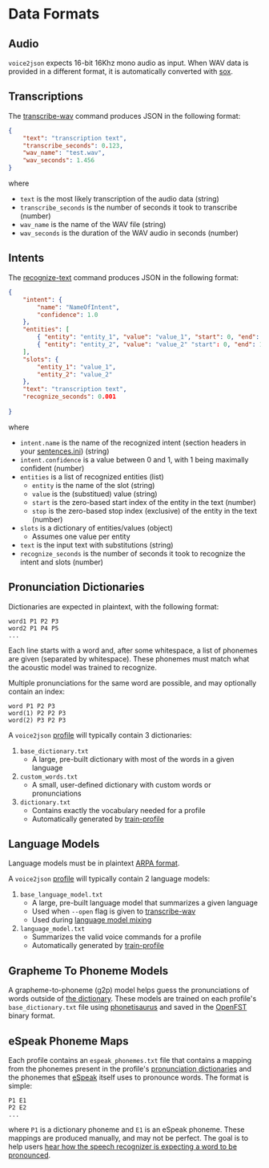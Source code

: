 # Data Formats

## Audio

`voice2json` expects 16-bit 16Khz mono audio as input. When WAV data is provided in a different format, it is automatically converted with [sox](http://sox.sourceforge.net).

## Transcriptions

The [transcribe-wav](commands.md#transcribe-wav) command produces JSON in the following format:

```json
{
    "text": "transcription text",
    "transcribe_seconds": 0.123,
    "wav_name": "test.wav",
    "wav_seconds": 1.456
}
```

where

* `text` is the most likely transcription of the audio data (string)
* `transcribe_seconds` is the number of seconds it took to transcribe (number)
* `wav_name` is the name of the WAV file (string)
* `wav_seconds` is the duration of the WAV audio in seconds (number)

## Intents

The [recognize-text](commands.md#) command produces JSON in the following format:

```json
{
    "intent": {
        "name": "NameOfIntent",
        "confidence": 1.0
    },
    "entities": [
        { "entity": "entity_1", "value": "value_1", "start": 0, "end": 1 },
        { "entity": "entity_2", "value": "value_2" "start": 0, "end": 1 }
    ],
    "slots": {
        "entity_1": "value_1",
        "entity_2": "value_2"
    },
    "text": "transcription text",
    "recognize_seconds": 0.001
    
}
```

where

* `intent.name` is the name of the recognized intent (section headers in your [sentences.ini](sentences.md)) (string)
* `intent.confidence` is a value between 0 and 1, with 1 being maximally confident (number)
* `entities` is a list of recognized entities (list)
    * `entity` is the name of the slot (string)
    * `value` is the (substitued) value (string)
    * `start` is the zero-based start index of the entity in the text (number)
    * `stop` is the zero-based stop index (exclusive) of the entity in the text (number)
* `slots` is a dictionary of entities/values (object)
    * Assumes one value per entity
* `text` is the input text with substitutions (string)
* `recognize_seconds` is the number of seconds it took to recognize the intent and slots (number)

## Pronunciation Dictionaries

Dictionaries are expected in plaintext, with the following format:

```
word1 P1 P2 P3
word2 P1 P4 P5
...
```

Each line starts with a word and, after some whitespace, a list of phonemes are given (separated by whitespace). These phonemes must match what the acoustic model was trained to recognize.

Multiple pronunciations for the same word are possible, and may optionally contain an index:

```
word P1 P2 P3
word(1) P2 P2 P3
word(2) P3 P2 P3
```

A `voice2json` [profile](profiles.md) will typically contain 3 dictionaries:

1. `base_dictionary.txt`
    * A large, pre-built dictionary with most of the words in a given language
2. `custom_words.txt`
    * A small, user-defined dictionary with custom words or pronunciations
3. `dictionary.txt`
    * Contains exactly the vocabulary needed for a profile
    * Automatically generated by [train-profile](commands.md#train-profile)

## Language Models

Language models must be in plaintext [ARPA format](https://cmusphinx.github.io/wiki/arpaformat/).

A `voice2json` [profile](profiles.md) will typically contain 2 language models:

1. `base_language_model.txt`
    * A large, pre-built language model that summarizes a given language
    * Used when `--open` flag is given to [transcribe-wav](commands.md#transcribe-wav)
    * Used during [language model mixing](commands.md#language-model-mixing)
2. `language_model.txt`
    * Summarizes the valid voice commands for a profile
    * Automatically generated by [train-profile](commands.md#train-profile)
    
    
## Grapheme To Phoneme Models

A grapheme-to-phoneme (g2p) model helps guess the pronunciations of words outside of [the dictionary](#pronunciation-dictionaries). These models are trained on each profile's `base_dictionary.txt` file using [phonetisaurus](https://github.com/AdolfVonKleist/Phonetisaurus) and saved in the [OpenFST](http://www.openfst.org) binary format.

## eSpeak Phoneme Maps

Each profile contains an `espeak_phonemes.txt` file that contains a mapping from the phonemes present in the profile's [pronunciation dictionaries](#pronunciations-dictionaries) and the phonemes that [eSpeak](http://espeak.sourceforge.net) itself uses to pronounce words. The format is simple:

```
P1 E1
P2 E2
...
```

where `P1` is a dictionary phoneme and `E1` is an eSpeak phoneme. These mappings are produced manually, and may not be perfect. The goal is to help users [hear how the speech recognizer is expecting a word to be pronounced](commands.md#pronounce-word).
